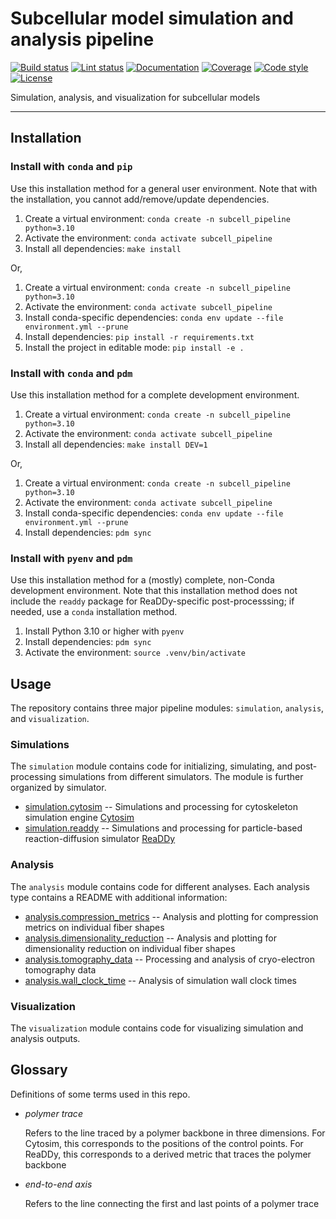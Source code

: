 # Subcellular model simulation and analysis pipeline

[![Build status](https://simularium.github.io/subcell-pipeline/_badges/build.svg)](https://github.com/simularium/subcell-pipeline/actions?query=workflow%3Abuild)
[![Lint status](https://simularium.github.io/subcell-pipeline/_badges/lint.svg)](https://github.com/simularium/subcell-pipeline/actions?query=workflow%3Alint)
[![Documentation](https://simularium.github.io/subcell-pipeline/_badges/documentation.svg)](https://simularium.github.io/subcell-pipeline/)
[![Coverage](https://simularium.github.io/subcell-pipeline/_badges/coverage.svg)](https://simularium.github.io/subcell-pipeline/_coverage/)
[![Code style](https://simularium.github.io/subcell-pipeline/_badges/style.svg)](https://github.com/psf/black)
[![License](https://simularium.github.io/subcell-pipeline/_badges/license.svg)](https://github.com/simularium/subcell-pipeline/blob/main/LICENSE)

Simulation, analysis, and visualization for subcellular models

---

## Installation

### Install with `conda` and `pip`

Use this installation method for a general user environment.
Note that with the installation, you cannot add/remove/update dependencies.

1. Create a virtual environment: `conda create -n subcell_pipeline python=3.10`
2. Activate the environment: `conda activate subcell_pipeline`
3. Install all dependencies: `make install`

Or,

1. Create a virtual environment: `conda create -n subcell_pipeline python=3.10`
2. Activate the environment: `conda activate subcell_pipeline`
3. Install conda-specific dependencies: `conda env update --file environment.yml --prune`
4. Install dependencies: `pip install -r requirements.txt`
5. Install the project in editable mode: `pip install -e .`

### Install with `conda` and `pdm`

Use this installation method for a complete development environment.

1. Create a virtual environment: `conda create -n subcell_pipeline python=3.10`
2. Activate the environment: `conda activate subcell_pipeline`
3. Install all dependencies: `make install DEV=1`

Or,

1. Create a virtual environment: `conda create -n subcell_pipeline python=3.10`
2. Activate the environment: `conda activate subcell_pipeline`
3. Install conda-specific dependencies: `conda env update --file environment.yml --prune`
4. Install dependencies: `pdm sync`

### Install with `pyenv` and `pdm`

Use this installation method for a (mostly) complete, non-Conda development environment.
Note that this installation method does not include the `readdy` package for ReaDDy-specific post-processsing; if needed, use a `conda` installation method.

1. Install Python 3.10 or higher with `pyenv`
2. Install dependencies: `pdm sync`
3. Activate the environment: `source .venv/bin/activate`

## Usage

The repository contains three major pipeline modules: `simulation`, `analysis`, and `visualization`.

### Simulations

The `simulation` module contains code for initializing, simulating, and post-processing simulations from different simulators.
The module is further organized by simulator.

- [simulation.cytosim](https://github.com/simularium/subcell-pipeline/blob/main/subcell_pipeline/simulation/cytosim) -- Simulations and processing for cytoskeleton simulation engine [Cytosim](https://gitlab.com/f-nedelec/cytosim)
- [simulation.readdy](https://github.com/simularium/subcell-pipeline/blob/main/subcell_pipeline/simulation/readdy) -- Simulations and processing for particle-based reaction-diffusion simulator [ReaDDy](https://readdy.github.io/)

### Analysis

The `analysis` module contains code for different analyses.
Each analysis type contains a README with additional information:

- [analysis.compression_metrics](https://github.com/simularium/subcell-pipeline/blob/main/subcell_pipeline/analysis/compression_metrics) -- Analysis and plotting for compression metrics on individual fiber shapes
- [analysis.dimensionality_reduction](https://github.com/simularium/subcell-pipeline/blob/main/subcell_pipeline/analysis/dimensionality_reduction) -- Analysis and plotting for dimensionality reduction on individual fiber shapes
- [analysis.tomography_data](https://github.com/simularium/subcell-pipeline/blob/main/subcell_pipeline/analysis/tomography_data) -- Processing and analysis of cryo-electron tomography data
- [analysis.wall_clock_time](https://github.com/simularium/subcell-pipeline/blob/main/subcell_pipeline/analysis/wall_clock_time) -- Analysis of simulation wall clock times

### Visualization

The `visualization` module contains code for visualizing simulation and analysis outputs.

## Glossary

Definitions of some terms used in this repo.

- *polymer trace*

    Refers to the line traced by a polymer backbone in three dimensions. For Cytosim, this corresponds to the positions of the control points. For ReaDDy, this corresponds to a derived metric that traces the polymer backbone

- *end-to-end axis*

    Refers to the line connecting the first and last points of a polymer trace

